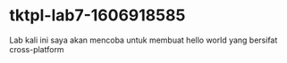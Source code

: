 # tktpl-lab7-1606918585
Lab kali ini saya akan mencoba untuk membuat hello world yang bersifat cross-platform
